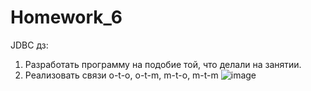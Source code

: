 # Homework_6
JDBC дз:
1. Разработать программу на подобие той, что делали на занятии.
2. Реализовать связи o-t-o, o-t-m, m-t-o, m-t-m
   ![image](https://user-images.githubusercontent.com/48630545/169712764-3edf2f6d-fbcb-4c63-9750-b1638d3f30ee.png)
